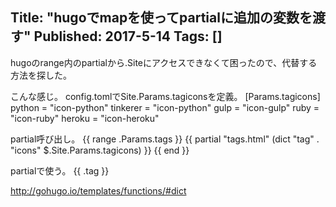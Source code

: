 Title: "hugoでmapを使ってpartialに追加の変数を渡す"
Published: 2017-5-14
Tags: []
---

hugoのrange内のpartialから.Siteにアクセスできなくて困ったので、代替する方法を探した。

こんな感じ。
config.tomlでSite.Params.tagiconsを定義。
[Params.tagicons]
python = "icon-python"
tinkerer = "icon-python"
gulp = "icon-gulp"
ruby = "icon-ruby"
heroku = "icon-heroku"

partial呼び出し。
{{ range .Params.tags }} 
    {{ partial "tags.html" (dict "tag" . "icons" $.Site.Params.tagicons) }}
{{ end }}

partialで使う。
<i class="{{ index .icons .tag }}" aria-hidden="true"></i>
{{ .tag }}


http://gohugo.io/templates/functions/#dict

